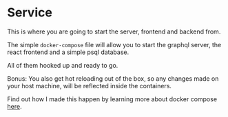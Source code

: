 # Service

This is where you are going to start the server, frontend and backend from.

The simple `docker-compose` file will allow you to start the graphql server, the react frontend and a simple psql database.

All of them hooked up and ready to go.

Bonus: You also get hot reloading out of the box, so any changes made on your host machine, will be reflected inside the containers.


Find out how I made this happen by learning more about docker compose [here](https://gabrieltanner.org/blog/docker-compose).